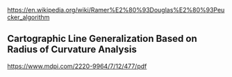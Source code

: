 

https://en.wikipedia.org/wiki/Ramer%E2%80%93Douglas%E2%80%93Peucker_algorithm


## Cartographic Line Generalization Based on Radius of Curvature Analysis
https://www.mdpi.com/2220-9964/7/12/477/pdf
